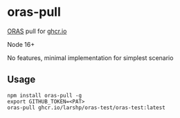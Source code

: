 # oras-pull

[ORAS](https://oras.land) pull for [ghcr.io](https://ghcr.io)

Node 16+

No features, minimal implementation for simplest scenario

## Usage

```
npm install oras-pull -g
export GITHUB_TOKEN=<PAT>
oras-pull ghcr.io/larshp/oras-test/oras-test:latest
```